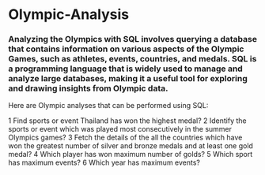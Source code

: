 # Olympic-Analysis

### Analyzing the Olympics with SQL involves querying a database that contains information on various aspects of the Olympic Games, such as athletes, events, countries, and medals. SQL is a programming language that is widely used to manage and analyze large databases, making it a useful tool for exploring and drawing insights from Olympic data.

Here are Olympic analyses that can be performed using SQL:

1 Find sports or event Thailand has won the highest medal? 
2 Identify the sports or event which was played most consecutively in the summer Olympics games?
3 Fetch the details of the all the countries which have won the greatest number of silver and bronze medals and at least one gold medal?
4 Which player has won maximum number of golds?
5 Which sport has maximum events?
6 Which year has maximum events?
